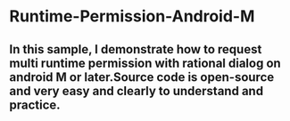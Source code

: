 # Runtime-Permission-Android-M

## In this sample, I demonstrate how to request multi runtime permission with rational dialog on android M or later.Source code is open-source and very easy and clearly to understand and practice.
